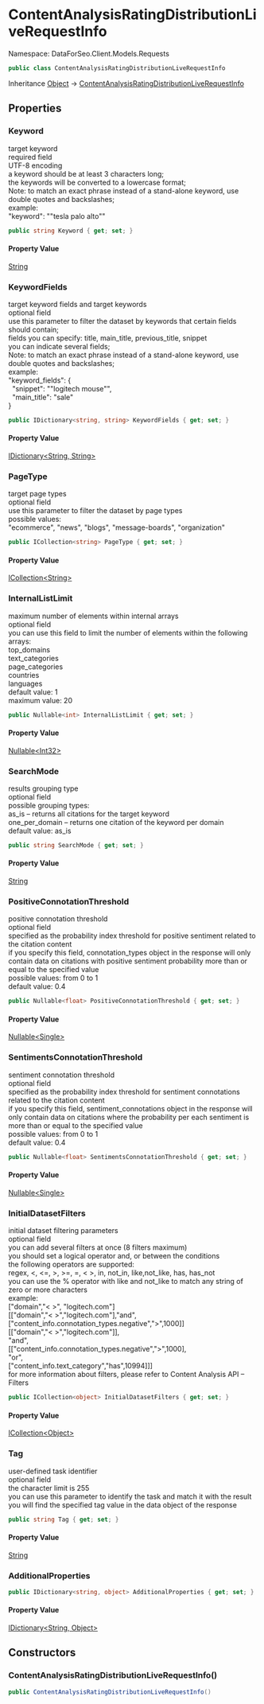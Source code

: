 # ContentAnalysisRatingDistributionLiveRequestInfo

Namespace: DataForSeo.Client.Models.Requests

```csharp
public class ContentAnalysisRatingDistributionLiveRequestInfo
```

Inheritance [Object](https://docs.microsoft.com/en-us/dotnet/api/system.object) → [ContentAnalysisRatingDistributionLiveRequestInfo](./dataforseo.client.models.requests.contentanalysisratingdistributionliverequestinfo.md)

## Properties

### **Keyword**

target keyword
 <br>required field
 <br>UTF-8 encoding
 <br>a keyword should be at least 3 characters long;
 <br>the keywords will be converted to a lowercase format;
 <br>Note: to match an exact phrase instead of a stand-alone keyword, use double quotes and backslashes;
 <br>example:
 <br>"keyword": "\"tesla palo alto\""

```csharp
public string Keyword { get; set; }
```

#### Property Value

[String](https://docs.microsoft.com/en-us/dotnet/api/system.string)<br>

### **KeywordFields**

target keyword fields and target keywords
 <br>optional field
 <br>use this parameter to filter the dataset by keywords that certain fields should contain;
 <br>fields you can specify: title, main_title, previous_title, snippet
 <br>you can indicate several fields;
 <br>Note: to match an exact phrase instead of a stand-alone keyword, use double quotes and backslashes;
 <br>example:
 <br>"keyword_fields": {
 <br>   "snippet": "\"logitech mouse\"",
 <br>   "main_title": "sale"
 <br>}

```csharp
public IDictionary<string, string> KeywordFields { get; set; }
```

#### Property Value

[IDictionary&lt;String, String&gt;](https://docs.microsoft.com/en-us/dotnet/api/system.collections.generic.idictionary-2)<br>

### **PageType**

target page types
 <br>optional field
 <br>use this parameter to filter the dataset by page types
 <br>possible values:
 <br>"ecommerce", "news", "blogs", "message-boards", "organization"

```csharp
public ICollection<string> PageType { get; set; }
```

#### Property Value

[ICollection&lt;String&gt;](https://docs.microsoft.com/en-us/dotnet/api/system.collections.generic.icollection-1)<br>

### **InternalListLimit**

maximum number of elements within internal arrays
 <br>optional field
 <br>you can use this field to limit the number of elements within the following arrays:
 <br>top_domains
 <br>text_categories
 <br>page_categories
 <br>countries
 <br>languages
 <br>default value: 1
 <br>maximum value: 20

```csharp
public Nullable<int> InternalListLimit { get; set; }
```

#### Property Value

[Nullable&lt;Int32&gt;](https://docs.microsoft.com/en-us/dotnet/api/system.nullable-1)<br>

### **SearchMode**

results grouping type
 <br>optional field
 <br>possible grouping types:
 <br>as_is – returns all citations for the target keyword
 <br>one_per_domain – returns one citation of the keyword per domain
 <br>default value: as_is

```csharp
public string SearchMode { get; set; }
```

#### Property Value

[String](https://docs.microsoft.com/en-us/dotnet/api/system.string)<br>

### **PositiveConnotationThreshold**

positive connotation threshold
 <br>optional field
 <br>specified as the probability index threshold for positive sentiment related to the citation content
 <br>if you specify this field, connotation_types object in the response will only contain data on citations with positive sentiment probability more than or equal to the specified value
 <br>possible values: from 0 to 1
 <br>default value: 0.4

```csharp
public Nullable<float> PositiveConnotationThreshold { get; set; }
```

#### Property Value

[Nullable&lt;Single&gt;](https://docs.microsoft.com/en-us/dotnet/api/system.nullable-1)<br>

### **SentimentsConnotationThreshold**

sentiment connotation threshold
 <br>optional field
 <br>specified as the probability index threshold for sentiment connotations related to the citation content
 <br>if you specify this field, sentiment_connotations object in the response will only contain data on citations where the probability per each sentiment is more than or equal to the specified value
 <br>possible values: from 0 to 1
 <br>default value: 0.4

```csharp
public Nullable<float> SentimentsConnotationThreshold { get; set; }
```

#### Property Value

[Nullable&lt;Single&gt;](https://docs.microsoft.com/en-us/dotnet/api/system.nullable-1)<br>

### **InitialDatasetFilters**

initial dataset filtering parameters
 <br>optional field
 <br>you can add several filters at once (8 filters maximum)
 <br>you should set a logical operator and, or between the conditions
 <br>the following operators are supported:
 <br>regex, &lt;, &lt;=, &gt;, &gt;=, =, &lt; &gt;, in, not_in, like,not_like, has, has_not
 <br>you can use the % operator with like and not_like to match any string of zero or more characters
 <br>example:
 <br>["domain","&lt; &gt;", "logitech.com"]
 <br>[["domain","&lt; &gt;","logitech.com"],"and",["content_info.connotation_types.negative","&gt;",1000]]
 <br>[["domain","&lt; &gt;","logitech.com"]],
 <br>"and",
 <br>[["content_info.connotation_types.negative","&gt;",1000],
 <br>"or",
 <br>["content_info.text_category","has",10994]]]
 <br>for more information about filters, please refer to Content Analysis API – Filters

```csharp
public ICollection<object> InitialDatasetFilters { get; set; }
```

#### Property Value

[ICollection&lt;Object&gt;](https://docs.microsoft.com/en-us/dotnet/api/system.collections.generic.icollection-1)<br>

### **Tag**

user-defined task identifier
 <br>optional field
 <br>the character limit is 255
 <br>you can use this parameter to identify the task and match it with the result
 <br>you will find the specified tag value in the data object of the response

```csharp
public string Tag { get; set; }
```

#### Property Value

[String](https://docs.microsoft.com/en-us/dotnet/api/system.string)<br>

### **AdditionalProperties**

```csharp
public IDictionary<string, object> AdditionalProperties { get; set; }
```

#### Property Value

[IDictionary&lt;String, Object&gt;](https://docs.microsoft.com/en-us/dotnet/api/system.collections.generic.idictionary-2)<br>

## Constructors

### **ContentAnalysisRatingDistributionLiveRequestInfo()**

```csharp
public ContentAnalysisRatingDistributionLiveRequestInfo()
```
